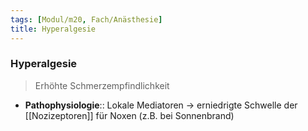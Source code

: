 ```yaml
---
tags: [Modul/m20, Fach/Anästhesie]
title: Hyperalgesie
---
```

### Hyperalgesie
> Erhöhte Schmerzempfindlichkeit
- **Pathophysiologie**:: Lokale Mediatoren → erniedrigte Schwelle der [[Nozizeptoren]] für Noxen (z.B. bei Sonnenbrand)